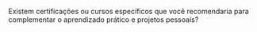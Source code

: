Existem certificações ou cursos específicos que você recomendaria para complementar o aprendizado prático e projetos pessoais?
